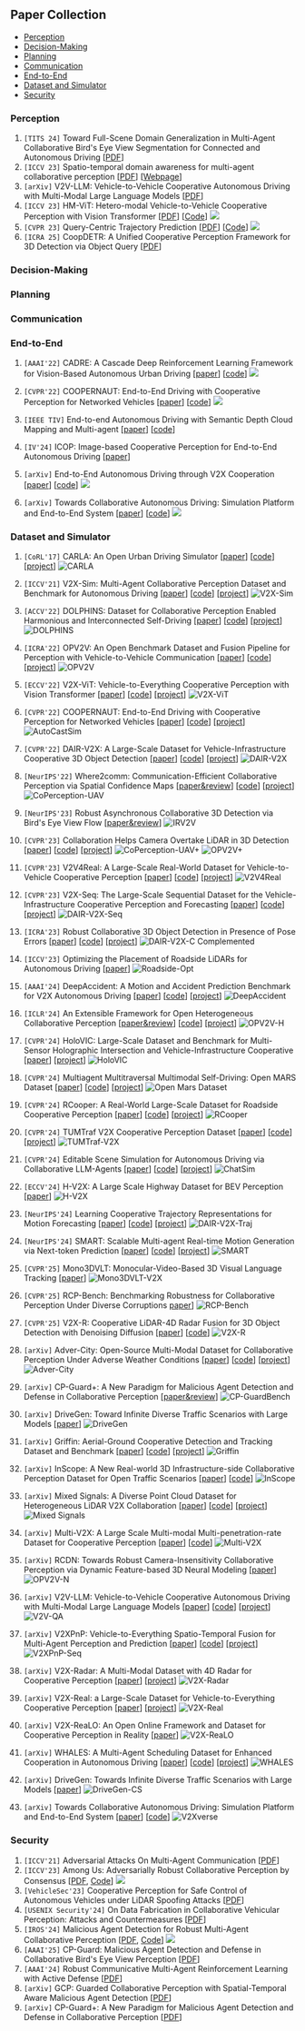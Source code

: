## Paper Collection

- [Perception](papers.md#perception)
- [Decision-Making](papers.md#decision-making)
- [Planning](papers.md#planning)
- [Communication](papers.md#communication)
- [End-to-End](papers.md#end-to-end)
- [Dataset and Simulator](papers.md#dataset-and-simulator)
- [Security](papers.md#security)

### Perception
1. `[TITS 24]` Toward Full-Scene Domain Generalization in Multi-Agent Collaborative Bird's Eye View Segmentation for Connected and Autonomous Driving [[PDF](https://ieeexplore.ieee.org/abstract/document/10779389)]
2. `[ICCV 23]` Spatio-temporal domain awareness for multi-agent collaborative perception [[PDF](https://openaccess.thecvf.com/content/ICCV2023/papers/Yang_Spatio-Temporal_Domain_Awareness_for_Multi-Agent_Collaborative_Perception_ICCV_2023_paper.pdf)] [[Webpage](https://ydk122024.github.io/SCOPE/)]
3. `[arXiv]` V2V-LLM: Vehicle-to-Vehicle Cooperative Autonomous Driving with Multi-Modal Large Language Models [[PDF](https://arxiv.org/pdf/2502.09980)]
4. `[ICCV 23]` HM-ViT: Hetero-modal Vehicle-to-Vehicle Cooperative Perception with Vision Transformer [[PDF](https://openaccess.thecvf.com/content/ICCV2023/papers/Xiang_HM-ViT_Hetero-Modal_Vehicle-to-Vehicle_Cooperative_Perception_with_Vision_Transformer_ICCV_2023_paper.pdf)] [[Code](https://github.com/XHwind/HM-ViT)] ![](https://img.shields.io/github/stars/XHwind/HM-ViT.svg?style=social&label=Star&maxAge=2592000)
5. `[CVPR 23]` Query-Centric Trajectory Prediction [[PDF](https://openaccess.thecvf.com/content/CVPR2023/papers/Zhou_Query-Centric_Trajectory_Prediction_CVPR_2023_paper.pdf)] [[Code](https://github.com/ZikangZhou/QCNet)] ![](https://img.shields.io/github/stars/ZikangZhou/QCNet.svg?style=social&label=Star&maxAge=2592000)
6. `[ICRA 25]` CoopDETR: A Unified Cooperative Perception Framework for 3D Detection via Object Query [[PDF](https://arxiv.org/pdf/2502.19313)]

### Decision-Making

### Planning

### Communication

### End-to-End

1. `[AAAI'22]` CADRE: A Cascade Deep Reinforcement Learning Framework for Vision-Based Autonomous Urban Driving [[paper](https://arxiv.org/abs/2202.08557)] [[code](https://github.com/BIT-MCS/Cadre.git)] ![](https://img.shields.io/github/stars/BIT-MCS/Cadre.svg?style=social&label=Star&maxAge=2592000)

2. `[CVPR'22]` COOPERNAUT: End-to-End Driving with Cooperative Perception for Networked Vehicles [[paper](https://arxiv.org/abs/2205.02222)] [[code](https://github.com/UT-Austin-RPL/Coopernaut.git)] ![](https://img.shields.io/github/stars/UT-Austin-RPL/Coopernaut.svg?style=social&label=Star&maxAge=2592000)

3. `[IEEE TIV]` End-to-end Autonomous Driving with Semantic Depth Cloud Mapping and Multi-agent [[paper](https://doi.org/10.1109/TIV.2022.3185303)] [[code](https://github.com/oskarnatan/end-to-end-driving)]

4. `[IV'24]` ICOP: Image-based Cooperative Perception for End-to-End Autonomous Driving [[paper](https://ieeexplore.ieee.org/abstract/document/10588825)]

5. `[arXiv]` End-to-End Autonomous Driving through V2X Cooperation [[paper](https://arxiv.org/abs/2404.00717)] [[code](https://github.com/AIR-THU/UniV2X)] ![](https://img.shields.io/github/stars/AIR-THU/UniV2X.svg?style=social&label=Star&maxAge=2592000)

6. `[arXiv]` Towards Collaborative Autonomous Driving: Simulation Platform and End-to-End System [[paper](https://arxiv.org/abs/2404.09496)] [[code](https://github.com/CollaborativePerception/V2Xverse)] ![](https://img.shields.io/github/stars/CollaborativePerception/V2Xverse.svg?style=social&label=Star&maxAge=2592000)

### Dataset and Simulator

1. `[CoRL'17]` CARLA: An Open Urban Driving Simulator [[paper](https://arxiv.org/abs/1711.03938)] [[code](https://github.com/carla-simulator/carla)] [[project](https://carla.org)] ![CARLA](https://img.shields.io/badge/-CARLA-blue)
   
2. `[ICCV'21]` V2X-Sim: Multi-Agent Collaborative Perception Dataset and Benchmark for Autonomous Driving [[paper](https://arxiv.org/abs/2202.08449)] [[code](https://github.com/ai4ce/V2X-Sim)] [[project](https://ai4ce.github.io/V2X-Sim)] ![V2X-Sim](https://img.shields.io/badge/-V2X--Sim-blue)
   
3. `[ACCV'22]` DOLPHINS: Dataset for Collaborative Perception Enabled Harmonious and Interconnected Self-Driving [[paper](https://arxiv.org/abs/2207.07609)] [[code](https://github.com/explosion5/Dolphins)] [[project](https://dolphins-dataset.net)] ![DOLPHINS](https://img.shields.io/badge/-DOLPHINS-blue)
   
4. `[ICRA'22]` OPV2V: An Open Benchmark Dataset and Fusion Pipeline for Perception with Vehicle-to-Vehicle Communication [[paper](https://arxiv.org/abs/2109.07644)] [[code](https://github.com/DerrickXuNu/OpenCOOD)] [[project](https://mobility-lab.seas.ucla.edu/opv2v)] ![OPV2V](https://img.shields.io/badge/-OPV2V-blue)

5. `[ECCV'22]` V2X-ViT: Vehicle-to-Everything Cooperative Perception with Vision Transformer [[paper](https://arxiv.org/abs/2203.10638)] [[code](https://github.com/DerrickXuNu/v2x-vit)] [[project](https://drive.google.com/drive/folders/1r5sPiBEvo8Xby-nMaWUTnJIPK6WhY1B6)] ![V2X-ViT](https://img.shields.io/badge/-V2X--ViT-blue)

6. `[CVPR'22]` COOPERNAUT: End-to-End Driving with Cooperative Perception for Networked Vehicles [[paper](https://ut-austin-rpl.github.io/Coopernaut/)] [[code](https://github.com/UT-Austin-RPL/Coopernaut)] [[project](https://ut-austin-rpl.github.io/Coopernaut/)] ![AutoCastSim](https://img.shields.io/badge/-AutoCastSim-blue)

7. `[CVPR'22]` DAIR-V2X: A Large-Scale Dataset for Vehicle-Infrastructure Cooperative 3D Object Detection [[paper](https://arxiv.org/abs/2204.05575)] [[code](https://github.com/AIR-THU/DAIR-V2X?tab=readme-ov-file)] [[project](https://thudair.baai.ac.cn/index)] ![DAIR-V2X](https://img.shields.io/badge/-DAIR--V2X-blue)
   
8. `[NeurIPS'22]` Where2comm: Communication-Efficient Collaborative Perception via Spatial Confidence Maps [[paper&review](https://openreview.net/forum?id=dLL4KXzKUpS)] [[code](https://github.com/MediaBrain-SJTU/where2comm)] [[project](https://siheng-chen.github.io/dataset/coperception-uav)] ![CoPerception-UAV](https://img.shields.io/badge/-CoPerception--UAV-blue)

9. `[NeurIPS'23]` Robust Asynchronous Collaborative 3D Detection via Bird's Eye View Flow [[paper&review](https://openreview.net/forum?id=UHIDdtxmVS)] ![IRV2V](https://img.shields.io/badge/-IRV2V-blue)

10. `[CVPR'23]` Collaboration Helps Camera Overtake LiDAR in 3D Detection [[paper](https://arxiv.org/abs/2303.13560)] [[code](https://github.com/MediaBrain-SJTU/CoCa3D)] [[project](https://siheng-chen.github.io/dataset/CoPerception+)] ![CoPerception-UAV+](https://img.shields.io/badge/-CoPerception--UAV%2B-blue) ![OPV2V+](https://img.shields.io/badge/-OPV2V%2B-blue)


11. `[CVPR'23]` V2V4Real: A Large-Scale Real-World Dataset for Vehicle-to-Vehicle Cooperative Perception [[paper](https://arxiv.org/abs/2303.07601)] [[code](https://github.com/ucla-mobility/V2V4Real)] [[project](https://mobility-lab.seas.ucla.edu/v2v4real)] ![V2V4Real](https://img.shields.io/badge/-V2V4Real-blue)

12. `[CVPR'23]` V2X-Seq: The Large-Scale Sequential Dataset for the Vehicle-Infrastructure Cooperative Perception and Forecasting [[paper](https://arxiv.org/abs/2305.05938)] [[code](https://github.com/AIR-THU/DAIR-V2X-Seq)] [[project](https://thudair.baai.ac.cn/index)] ![DAIR-V2X-Seq](https://img.shields.io/badge/-DAIR--V2X--Seq-blue)

13. `[ICRA'23]` Robust Collaborative 3D Object Detection in Presence of Pose Errors [[paper](https://arxiv.org/abs/2211.07214)] [[code](https://github.com/yifanlu0227/CoAlign)] [[project](https://siheng-chen.github.io/dataset/dair-v2x-c-complemented)] ![DAIR-V2X-C Complemented](https://img.shields.io/badge/-DAIR--V2X--C-blue)

14. `[ICCV'23]` Optimizing the Placement of Roadside LiDARs for Autonomous Driving [[paper](https://arxiv.org/abs/2310.07247)] ![Roadside-Opt](https://img.shields.io/badge/-Roadside--Opt-blue)

15. `[AAAI'24]` DeepAccident: A Motion and Accident Prediction Benchmark for V2X Autonomous Driving [[paper](https://arxiv.org/abs/2304.01168)] [[code](https://github.com/tianqi-wang1996/DeepAccident)] [[project](https://deepaccident.github.io)] ![DeepAccident](https://img.shields.io/badge/-DeepAccident-blue)

16. `[ICLR'24]` An Extensible Framework for Open Heterogeneous Collaborative Perception [[paper&review](https://openreview.net/forum?id=KkrDUGIASk)] [[code](https://github.com/yifanlu0227/HEAL)] [[project](https://huggingface.co/datasets/yifanlu/OPV2V-H)] ![OPV2V-H](https://img.shields.io/badge/-OPV2V--H-blue)

17. `[CVPR'24]` HoloVIC: Large-Scale Dataset and Benchmark for Multi-Sensor Holographic Intersection and Vehicle-Infrastructure Cooperative [[paper](https://arxiv.org/abs/2403.02640)] [[project](https://holovic.net)] ![HoloVIC](https://img.shields.io/badge/-HoloVIC-blue)

18. `[CVPR'24]` Multiagent Multitraversal Multimodal Self-Driving: Open MARS Dataset [[paper](https://arxiv.org/abs/2406.09383)] [[code](https://github.com/ai4ce/MARS)] [[project](https://ai4ce.github.io/MARS)] ![Open Mars Dataset](https://img.shields.io/badge/-Open%20Mars%20Dataset-blue)

19. `[CVPR'24]` RCooper: A Real-World Large-Scale Dataset for Roadside Cooperative Perception [[paper](https://arxiv.org/abs/2403.10145)] [[code](https://github.com/AIR-THU/DAIR-RCooper)] [[project](https://www.t3caic.com/qingzhen)] ![RCooper](https://img.shields.io/badge/-RCooper-blue)

20. `[CVPR'24]` TUMTraf V2X Cooperative Perception Dataset [[paper](https://arxiv.org/abs/2403.01316)] [[code](https://github.com/tum-traffic-dataset/tum-traffic-dataset-dev-kit)] [[project](https://tum-traffic-dataset.github.io/tumtraf-v2x)] ![TUMTraf-V2X](https://img.shields.io/badge/-TUMTraf--V2X-blue)

21. `[CVPR'24]` Editable Scene Simulation for Autonomous Driving via Collaborative LLM-Agents [[paper](https://arxiv.org/abs/2402.05746)] [[code](https://github.com/yifanlu0227/ChatSim)] [[project](https://yifanlu0227.github.io/ChatSim/)] ![ChatSim](https://img.shields.io/badge/-ChatSim-blue)

22. `[ECCV'24]` H-V2X: A Large Scale Highway Dataset for BEV Perception [[paper](https://eccv2024.ecva.net/virtual/2024/poster/126)] ![H-V2X](https://img.shields.io/badge/-H--V2X-blue)

23. `[NeurIPS'24]` Learning Cooperative Trajectory Representations for Motion Forecasting [[paper](https://arxiv.org/abs/2311.00371)] [[code](https://github.com/AIR-THU/V2X-Graph)] [[project](https://thudair.baai.ac.cn/index)] ![DAIR-V2X-Traj](https://img.shields.io/badge/-DAIR--V2X--Traj-blue)
    
24. `[NeurIPS'24]` SMART: Scalable Multi-agent Real-time Motion Generation via Next-token Prediction [[paper](https://arxiv.org/abs/2405.15677)] [[code](https://github.com/rainmaker22/SMART)] [[project](https://smart-motion.github.io/smart/)] ![SMART](https://img.shields.io/badge/-SMART-blue)

25. `[CVPR'25]` Mono3DVLT: Monocular-Video-Based 3D Visual Language Tracking [[paper](https://cvpr.thecvf.com/Conferences/2025/AcceptedPapers)] ![Mono3DVLT-V2X](https://img.shields.io/badge/-Mono3DVLT--V2X-blue)

26. `[CVPR'25]` RCP-Bench: Benchmarking Robustness for Collaborative Perception Under Diverse Corruptions [paper](https://cvpr.thecvf.com/virtual/2025/poster/34639)] ![RCP-Bench](https://img.shields.io/badge/-RCP--Bench-blue)

27. `[CVPR'25]` V2X-R: Cooperative LiDAR-4D Radar Fusion for 3D Object Detection with Denoising Diffusion [[paper](https://arxiv.org/abs/2411.08402)] [[code](https://github.com/ylwhxht/V2X-R)] ![V2X-R](https://img.shields.io/badge/-V2X--R-blue)

28. `[arXiv]` Adver-City: Open-Source Multi-Modal Dataset for Collaborative Perception Under Adverse Weather Conditions [[paper](https://arxiv.org/abs/2410.06380)] [[code](https://github.com/QUARRG/Adver-City)] [[project](https://labs.cs.queensu.ca/quarrg/datasets/adver-city)] ![Adver-City](https://img.shields.io/badge/-Adver--City-blue)

29. `[arXiv]` CP-Guard+: A New Paradigm for Malicious Agent Detection and Defense in Collaborative Perception [[paper&review](https://openreview.net/forum?id=9MNzHTSDgh)] ![CP-GuardBench](https://img.shields.io/badge/-CP--GuardBench-blue)

30. `[arXiv]` DriveGen: Toward Infinite Diverse Traffic Scenarios with Large Models [[paper](https://arxiv.org/pdf/2503.05808)] ![DriveGen](https://img.shields.io/badge/-DriveGen-blue)

31. `[arXiv]` Griffin: Aerial-Ground Cooperative Detection and Tracking Dataset and Benchmark [[paper](https://arxiv.org/abs/2503.06983)] [[code](https://github.com/wang-jh18-SVM/Griffin)] [[project](https://pan.baidu.com/s/1NDgsuHB-QPRiROV73NRU5g)] ![Griffin](https://img.shields.io/badge/-Griffin-blue)

32. `[arXiv]` InScope: A New Real-world 3D Infrastructure-side Collaborative Perception Dataset for Open Traffic Scenarios [[paper](https://arxiv.org/abs/2407.21581)] [[code](https://github.com/xf-zh/InScope)] ![InScope](https://img.shields.io/badge/-InScope-blue)

33. `[arXiv]` Mixed Signals: A Diverse Point Cloud Dataset for Heterogeneous LiDAR V2X Collaboration [[paper](https://arxiv.org/abs/2502.14156)] [[code](https://github.com/chinitaberrio/Mixed-Signals)] [[project](https://mixedsignalsdataset.cs.cornell.edu)] ![Mixed Signals](https://img.shields.io/badge/-Mixed%20Signals-blue)

34. `[arXiv]` Multi-V2X: A Large Scale Multi-modal Multi-penetration-rate Dataset for Cooperative Perception [[paper](https://arxiv.org/abs/2409.04980)] [[code](https://github.com/RadetzkyLi/Multi-V2X)] ![Multi-V2X](https://img.shields.io/badge/-Multi--V2X-blue)

35. `[arXiv]` RCDN: Towards Robust Camera-Insensitivity Collaborative Perception via Dynamic Feature-based 3D Neural Modeling [[paper](https://arxiv.org/abs/2405.16868)] ![OPV2V-N](https://img.shields.io/badge/-OPV2V--N-blue)

36. `[arXiv]` V2V-LLM: Vehicle-to-Vehicle Cooperative Autonomous Driving with Multi-Modal Large Language Models [[paper](https://arxiv.org/abs/2502.09980)] [[code](https://github.com/eddyhkchiu/V2VLLM)] [[project](https://eddyhkchiu.github.io/v2vllm.github.io)] ![V2V-QA](https://img.shields.io/badge/-V2V--QA-blue)

37. `[arXiv]` V2XPnP: Vehicle-to-Everything Spatio-Temporal Fusion for Multi-Agent Perception and Prediction [[paper](https://arxiv.org/abs/2412.01812)] [[code](https://github.com/Zewei-Zhou/V2XPnP)] [[project](https://mobility-lab.seas.ucla.edu/v2xpnp)] ![V2XPnP-Seq](https://img.shields.io/badge/-V2XPnP--Seq-blue)

38. `[arXiv]` V2X-Radar: A Multi-Modal Dataset with 4D Radar for Cooperative Perception [[paper](https://arxiv.org/abs/2411.10962)] [[project](http://openmpd.com/column/V2X-Radar)] ![V2X-Radar](https://img.shields.io/badge/-V2X--Radar-blue)

39. `[arXiv]` V2X-Real: a Large-Scale Dataset for Vehicle-to-Everything Cooperative Perception [[paper](https://arxiv.org/abs/2403.16034)] [[project](https://mobility-lab.seas.ucla.edu/v2x-real)] ![V2X-Real](https://img.shields.io/badge/-V2X--Real-blue)

40. `[arXiv]` V2X-ReaLO: An Open Online Framework and Dataset for Cooperative Perception in Reality [[paper](https://arxiv.org/abs/2503.10034)] ![V2X-ReaLO](https://img.shields.io/badge/-V2X--ReaLO-blue)

41. `[arXiv]` WHALES: A Multi-Agent Scheduling Dataset for Enhanced Cooperation in Autonomous Driving [[paper](https://arxiv.org/abs/2411.13340)] [[code](https://github.com/chensiweiTHU/WHALES)] [[project](https://pan.baidu.com/s/1dintX-d1T-m2uACqDlAM9A)] ![WHALES](https://img.shields.io/badge/-WHALES-blue)

42. `[arXiv]` DriveGen: Towards Infinite Diverse Traffic Scenarios with Large Models [[paper](https://arxiv.org/pdf/2503.05808)] ![DriveGen-CS](https://img.shields.io/badge/-DriveGen--CS-blue)

43. `[arXiv]` Towards Collaborative Autonomous Driving: Simulation Platform and End-to-End System [[paper](https://arxiv.org/abs/2404.09496)] [[code](https://github.com/CollaborativePerception/V2Xverse)] ![V2Xverse](https://img.shields.io/badge/-V2Xverse-blue)

### Security

1. `[ICCV'21]` Adversarial Attacks On Multi-Agent Communication [[PDF](https://ieeexplore.ieee.org/document/9711249/?arnumber=9711249)]
2. `[ICCV'23]` Among Us: Adversarially Robust Collaborative Perception by Consensus [[PDF](https://openaccess.thecvf.com/content/ICCV2023/papers/Li_Among_Us_Adversarially_Robust_Collaborative_Perception_by_Consensus_ICCV_2023_paper.pdf), [Code](https://github.com/coperception/ROBOSAC)] ![](https://img.shields.io/github/stars/coperception/ROBOSAC.svg?style=social&label=Star&maxAge=2592000)
3. `[VehicleSec'23]` Cooperative Perception for Safe Control of Autonomous Vehicles under LiDAR Spoofing Attacks [[PDF](http://arxiv.org/abs/2302.07341)]
4. `[USENIX Security'24]` On Data Fabrication in Collaborative Vehicular Perception: Attacks and Countermeasures [[PDF](http://arxiv.org/abs/2309.12955)]
5. `[IROS'24]` Malicious Agent Detection for Robust Multi-Agent Collaborative Perception [[PDF](http://arxiv.org/abs/2310.11901), [Code](https://github.com/shengyin1224/MADE)] ![](https://img.shields.io/github/stars/shengyin1224/MADE.svg?style=social&label=Star&maxAge=2592000)
6. `[AAAI'25]` CP-Guard: Malicious Agent Detection and Defense in Collaborative Bird's Eye View Perception [[PDF](https://arxiv.org/abs/2412.12000)]
7. `[AAAI'24]` Robust Communicative Multi-Agent Reinforcement Learning with Active Defense [[PDF](https://ojs.aaai.org/index.php/AAAI/article/view/29708)]
8. `[arXiv]` GCP: Guarded Collaborative Perception with Spatial-Temporal Aware Malicious Agent Detection [[PDF](https://arxiv.org/abs/2501.02450)]
9. `[arXiv]` CP-Guard+: A New Paradigm for Malicious Agent Detection and Defense in Collaborative Perception [[PDF](https://arxiv.org/abs/2502.07807v1)]

